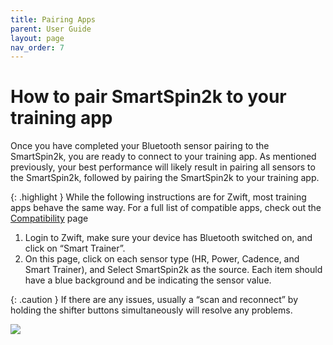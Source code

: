 ```yaml
---
title: Pairing Apps
parent: User Guide
layout: page
nav_order: 7
---
```


# How to pair SmartSpin2k to your training app

Once you have completed your Bluetooth sensor pairing to the SmartSpin2k, you are ready to connect to your training app. As mentioned previously, your best performance will likely result in pairing all sensors to the SmartSpin2k, followed by pairing the SmartSpin2k to your training app.  

{: .highlight }
While the following instructions are for Zwift, most training apps behave the same way.  For a full list of compatible apps, check out the [Compatibility](compatibility) page 

1. Login to Zwift, make sure your device has Bluetooth switched on, and click on “Smart Trainer”.
1. On this page, click on each sensor type (HR, Power, Cadence, and Smart Trainer), and Select SmartSpin2k as the source. Each item should have a blue background and be indicating the sensor value. 

{: .caution }
If there are any issues, usually a “scan and reconnect” by holding the shifter buttons simultaneously will resolve any problems.

![](https://raw.githubusercontent.com/doudar/SmartSpin2k/master/Pictures/zwift_connections.jpg)